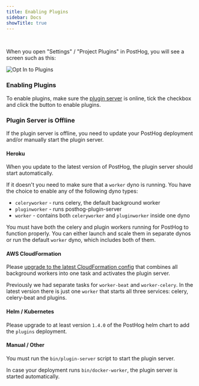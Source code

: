 ```yaml
---
title: Enabling Plugins
sidebar: Docs
showTitle: true
---
```

<br>

When you open "Settings" / "Project Plugins" in PostHog, you will see a screen
such as this:

![Opt In to Plugins](../../images/plugins/opt-in.png)

### Enabling Plugins

To enable plugins, make sure the [plugin server](https://github.com/PostHog/posthog-plugin-server) is online, tick 
the checkbox and click the button to enable plugins.

### Plugin Server is Offline

If the plugin server is offline, you need to update your PostHog deployment and/or manually start
the plugin server.

#### Heroku

When you update to the latest version of PostHog, the plugin server should start automatically.

If it doesn't you need to make sure that a `worker` dyno is running. You have the choice
to enable any of the following dyno types:

- `celeryworker` - runs celery, the default background worker
- `pluginworker` - runs posthog-plugin-server 
- `worker` - contains both `celeryworker` and `pluginworker` inside one dyno

You must have both the celery and plugin workers running for PostHog to function properly.
You can either launch and scale them in separate dynos
or run the default `worker` dyno, which includes both of them.

#### AWS CloudFormation

Please [upgrade to the latest CloudFormation config](/docs/deployment/deploy-aws#updating-cloudformation-template) 
that combines all background workers into one task and activates the plugin server.

Previously we had separate tasks for `worker-beat` and `worker-celery`. In the latest version there is just one `worker`
that starts all three services: celery, celery-beat and plugins.

#### Helm / Kubernetes

Please upgrade to at least version `1.4.0` of the PostHog helm chart to add the `plugins` deployment.

#### Manual / Other

You must run the `bin/plugin-server` script to start the plugin server.

In case your deployment runs `bin/docker-worker`, the plugin server is started automatically.
